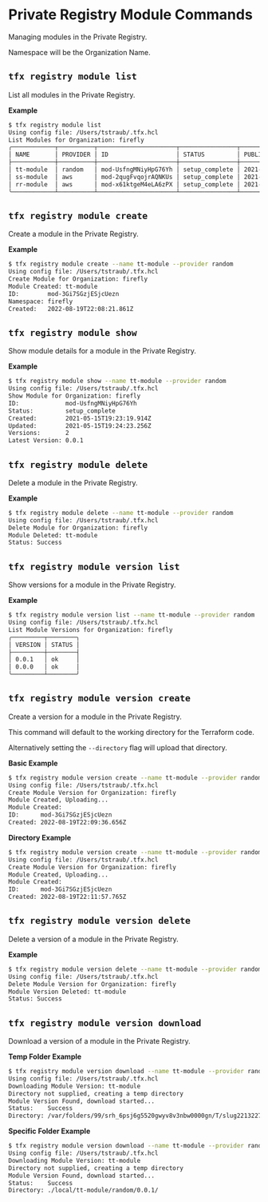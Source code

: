 # Private Registry Module Commands

Managing modules in the Private Registry.

Namespace will be the Organization Name.

## `tfx registry module list`

List all modules in the Private Registry.

**Example**

```sh
$ tfx registry module list
Using config file: /Users/tstraub/.tfx.hcl
List Modules for Organization: firefly
╭────────────┬──────────┬──────────────────────┬────────────────┬──────────────────────────┬──────────╮
│ NAME       │ PROVIDER │ ID                   │ STATUS         │ PUBLISHED                │ VERSIONS │
├────────────┼──────────┼──────────────────────┼────────────────┼──────────────────────────┼──────────┤
│ tt-module  │ random   │ mod-UsfngMNiyHpG76Yh │ setup_complete │ 2021-05-15T19:24:23.256Z │        2 │
│ ss-module  │ aws      │ mod-2qugFvqojrAQNKUs │ setup_complete │ 2021-05-12T20:57:04.494Z │        2 │
│ rr-module  │ aws      │ mod-x61ktgeM4eLA6zPX │ setup_complete │ 2021-05-16T20:52:04.974Z │        1 │
╰────────────┴──────────┴──────────────────────┴────────────────┴──────────────────────────┴──────────╯
```

## `tfx registry module create`

Create a module in the Private Registry.

**Example**

```sh
$ tfx registry module create --name tt-module --provider random                
Using config file: /Users/tstraub/.tfx.hcl
Create Module for Organization: firefly
Module Created: tt-module
ID:        mod-3Gi7SGzjESjcUezn
Namespace: firefly
Created:   2022-08-19T22:08:21.861Z
```

## `tfx registry module show`

Show module details for a module in the Private Registry.

**Example**

```sh
$ tfx registry module show --name tt-module --provider random
Using config file: /Users/tstraub/.tfx.hcl
Show Module for Organization: firefly
ID:             mod-UsfngMNiyHpG76Yh
Status:         setup_complete
Created:        2021-05-15T19:23:19.914Z
Updated:        2021-05-15T19:24:23.256Z
Versions:       2
Latest Version: 0.0.1
```

## `tfx registry module delete`

Delete a module in the Private Registry.

**Example**

```sh
$ tfx registry module delete --name tt-module --provider random         
Using config file: /Users/tstraub/.tfx.hcl
Delete Module for Organization: firefly
Module Deleted: tt-module
Status: Success
```

## `tfx registry module version list`

Show versions for a module in the Private Registry.

**Example**

```sh
$ tfx registry module version list --name tt-module --provider random
Using config file: /Users/tstraub/.tfx.hcl
List Module Versions for Organization: firefly
╭─────────┬────────╮
│ VERSION │ STATUS │
├─────────┼────────┤
│ 0.0.1   │ ok     │
│ 0.0.0   │ ok     │
╰─────────┴────────╯
```

## `tfx registry module version create`

Create a version for a module in the Private Registry.

This command will default to the working directory for the Terraform code.

Alternatively setting the `--directory` flag will upload that directory.

**Basic Example**

```sh
$ tfx registry module version create --name tt-module --provider random --version 0.0.1
Using config file: /Users/tstraub/.tfx.hcl
Create Module Version for Organization: firefly
Module Created, Uploading... 
Module Created: 
ID:      mod-3Gi7SGzjESjcUezn
Created: 2022-08-19T22:09:36.656Z
```

**Directory Example**

```sh
$ tfx registry module version create --name tt-module --provider random --version 0.0.2 --directory ./module/tt-module/
Using config file: /Users/tstraub/.tfx.hcl
Create Module Version for Organization: firefly
Module Created, Uploading... 
Module Created: 
ID:      mod-3Gi7SGzjESjcUezn
Created: 2022-08-19T22:11:57.765Z
```

## `tfx registry module version delete`

Delete a version of a module in the Private Registry.

**Example**

```sh
$ tfx registry module version delete --name tt-module --provider random -v 0.0.1
Using config file: /Users/tstraub/.tfx.hcl
Delete Module Version for Organization: firefly
Module Version Deleted: tt-module
Status: Success
```

## `tfx registry module version download`

Download a version of a module in the Private Registry.

**Temp Folder Example**

```sh
$ tfx registry module version download --name tt-module --provider random --version 0.0.1
Using config file: /Users/tstraub/.tfx.hcl
Downloading Module Version: tt-module
Directory not supplied, creating a temp directory 
Module Version Found, download started... 
Status:    Success
Directory: /var/folders/99/srh_6psj6g5520gwyv8v3nbw0000gn/T/slug2213227994/tt-module/random/0.0.1/
```

**Specific Folder Example**

```sh
$ tfx registry module version download --name tt-module --provider random --version 0.0.1 --directory ./local
Using config file: /Users/tstraub/.tfx.hcl
Downloading Module Version: tt-module
Directory not supplied, creating a temp directory 
Module Version Found, download started... 
Status:    Success
Directory: ./local/tt-module/random/0.0.1/
```
